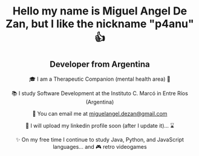 <h1 align="center">Hello my name is Miguel Angel De Zan, but I like the nickname "p4anu" &#128077</h1>

<div align="center">
<h2>Developer from Argentina</h1>

<p>
  
🎓 I am a Therapeutic Companion (mental health area) :key:
  
📚 I study Software Development at the Instituto C. Marcó in Entre Ríos (Argentina)

📧 You can email me at miguelangel.dezan@gmail.com

📄 I will upload my linkedin profile soon (after I update it)... :hourglass:

✨ On my free time I continue to study Java, Python, and JavaScript languages... and 🎮 retro videogames
</p>
</div>
